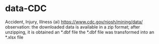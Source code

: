 # data-CDC
Accident, Injury, Illness (ai)
https://www.cdc.gov/niosh/mining/data/
observation: the downloaded data is available in a zip format; after unzipping, it is obtained an *.dbf file
the *.dbf file was transformed into an *.xlsx file
